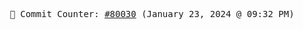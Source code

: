 <p align="center">
    <samp>
        📮 Commit Counter: <a href="https://github.com/Javascript-void0/Javascript-void0/commits/main">#80030</a> (January 23, 2024 @ 09:32 PM)
    </samp>
</p>